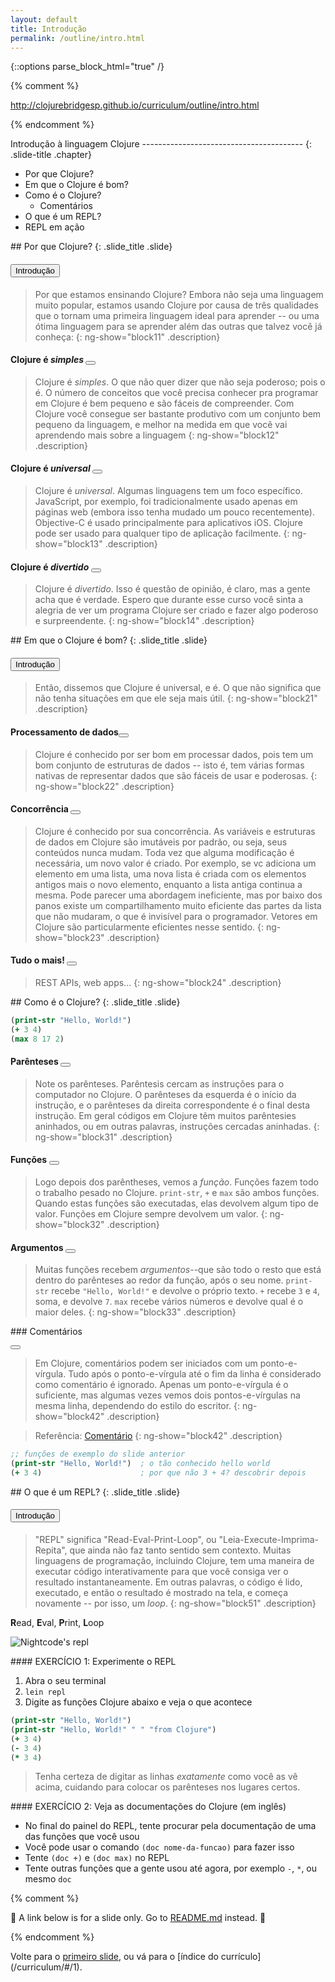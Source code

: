 ```yaml
---
layout: default
title: Introdução
permalink: /outline/intro.html
---
```


{::options parse_block_html="true" /}

{% comment %}

http://clojurebridgesp.github.io/curriculum/outline/intro.html

{% endcomment %}

<section>
Introdução à linguagem Clojure
----------------------------------------
{: .slide-title .chapter}

* Por que Clojure?
* Em que o Clojure é bom?
* Como é o Clojure?
    - Comentários
* O que é um REPL?
* REPL em ação
</section>

<section ng-controller="NarrativeController">
## Por que Clojure?
{: .slide_title .slide}

#### <button class="link" ng-model="block11" ng-click="block11=!block11">Introdução</button>

> Por que estamos ensinando Clojure?
> Embora não seja uma linguagem muito popular, estamos usando Clojure por causa de três qualidades
> que o tornam uma primeira linguagem ideal para aprender -- ou uma ótima linguagem para se aprender
> além das outras que talvez você já conheça:
{: ng-show="block11" .description}

#### Clojure é _simples_ <button class="link" ng-bind-html="details" ng-model="block12" ng-click="block12=!block12"></button>

> Clojure é _simples_. O que não quer dizer que não seja poderoso; pois o é. O
> número de conceitos que você precisa conhecer pra programar em Clojure é bem 
> pequeno e são fáceis de compreender. Com Clojure você consegue ser bastante
> produtivo com um conjunto bem pequeno da linguagem, e melhor na medida em que
> você vai aprendendo mais sobre a linguagem
{: ng-show="block12" .description}

#### Clojure é _universal_ <button class="link" ng-bind-html="details" ng-model="block13" ng-click="block13=!block13"></button>

> Clojure é _universal_. Algumas linguagens tem um foco específico.
> JavaScript, por exemplo, foi tradicionalmente usado apenas em páginas web
> (embora isso tenha mudado um pouco recentemente). Objective-C é usado
> principalmente para aplicativos iOS. Clojure pode ser usado para qualquer
> tipo de aplicação facilmente.
{: ng-show="block13" .description}

#### Clojure é _divertido_ <button class="link" ng-bind-html="details" ng-model="block14" ng-click="block14=!block14"></button>

> Clojure é _divertido_. Isso é questão de opinião, é claro, mas a
> gente acha que é verdade. Espero que durante esse curso você sinta
> a alegria de ver um programa Clojure ser criado e fazer algo poderoso
> e surpreendente.
{: ng-show="block14" .description}
</section>

<section ng-controller="NarrativeController">
## Em que o Clojure é bom?
{: .slide_title .slide}

#### <button class="link" ng-model="block21" ng-click="block21=!block21">Introdução</button>

> Então, dissemos que Clojure é universal, e é. O que não significa que
> não tenha situações em que ele seja mais útil.
{: ng-show="block21" .description}

#### Processamento de dados<button class="link" ng-bind-html="details" ng-model="block22" ng-click="block22=!block22"></button>

> Clojure é conhecido por ser bom em processar dados, pois tem um bom 
> conjunto de estruturas de dados -- isto é, tem várias formas nativas
> de representar dados que são fáceis de usar e poderosas.
{: ng-show="block22" .description}

#### Concorrência <button class="link" ng-bind-html="details" ng-model="block23" ng-click="block23=!block23"></button>

> Clojure é conhecido por sua concorrência.
> As variáveis e estruturas de dados em Clojure são imutáveis por padrão, ou seja, seus conteúdos nunca mudam.
> Toda vez que alguma modificação é necessária, um novo valor é criado. Por exemplo, se vc adiciona um elemento
> em uma lista, uma nova lista é criada com os elementos antigos mais o novo elemento, enquanto a lista antiga 
> continua a mesma. Pode parecer uma abordagem ineficiente, mas por baixo dos panos existe um compartilhamento 
> muito eficiente das partes da lista que não mudaram, o que é invisível para o programador. Vetores em Clojure
> são particularmente eficientes nesse sentido.
{: ng-show="block23" .description}

#### Tudo o mais! <button class="link" ng-bind-html="details" ng-model="block24" ng-click="block24=!block24"></button>

> REST APIs, web apps...
{: ng-show="block24" .description}
</section>

<section ng-controller="NarrativeController">
## Como é o Clojure?
{: .slide_title .slide}

```clojure
(print-str "Hello, World!")
(+ 3 4)
(max 8 17 2)
```

#### Parênteses <button class="link" ng-bind-html="details" ng-model="block31" ng-click="block31=!block31"></button>

> Note os parênteses. Parêntesis cercam as instruções para o computador no Clojure.
> O parênteses da esquerda é o início da instrução, e o parênteses da direita correspondente
> é o final desta instrução. Em geral códigos em Clojure têm muitos parêntesies aninhados, ou 
> em outras palavras, instruções cercadas aninhadas.
{: ng-show="block31" .description}

#### Funções <button class="link" ng-bind-html="details" ng-model="block32" ng-click="block32=!block32"></button>

> Logo depois dos parêntheses, vemos a _função_.
> Funções fazem todo o trabalho pesado no Clojure.
> `print-str`, `+` e `max` são ambos funções.
> Quando estas funções são executadas, elas devolvem algum tipo de valor.
> Funções em Clojure sempre devolvem um valor.
{: ng-show="block32" .description}

#### Argumentos <button class="link" ng-bind-html="details" ng-model="block33" ng-click="block33=!block33"></button>

> Muitas funções recebem _argumentos_--que são todo o resto que está dentro
> do parênteses ao redor da função, após o seu nome. 
> `print-str` recebe `"Hello, World!"` e devolve o próprio texto.
> `+` recebe `3` e `4`, soma, e devolve `7`.
> `max` recebe vários números e devolve qual é o maior deles.
{: ng-show="block33" .description}
</section>

<section ng-controller="NarrativeController">
### Comentários

<button class="link" ng-bind-html="details" ng-model="block42" ng-click="block42=!block42"></button>

> Em Clojure, comentários podem ser iniciados com um ponto-e-vírgula. Tudo
> após o ponto-e-vírgula até o fim da linha é considerado como comentário
> é ignorado. Apenas um ponto-e-vírgula é o suficiente, mas algumas vezes
> vemos dois pontos-e-vírgulas na mesma linha, dependendo do estilo do escritor.
{: ng-show="block42" .description}

> Referência: [Comentário](http://clojurebridge.github.io/community-docs/docs/clojure/comment/)
{: ng-show="block42" .description}

```clojure
;; funções de exemplo do slide anterior
(print-str "Hello, World!")  ; o tão conhecido hello world
(+ 3 4)                      ; por que não 3 + 4? descobrir depois
```
</section>

<section>
## O que é um REPL?
{: .slide_title .slide}

#### <button class="link" ng-model="block51" ng-click="block51=!block51">Introdução</button>

> "REPL" significa "Read-Eval-Print-Loop", ou "Leia-Execute-Imprima-Repita",
> que ainda não faz tanto sentido sem contexto. Muitas linguagens de programação,
> incluindo Clojure, tem uma maneira de executar código interativamente para que
> você consiga ver o resultado instantaneamente. Em outras palavras, o código é lido,
> executado, e então o resultado é mostrado na tela, e começa novamente -- por isso, um _loop_.
{: ng-show="block51" .description}

**R**ead, **E**val, **P**rint, **L**oop

![Nightcode's repl](img/repl.png)

</section>

<section>
#### EXERCÍCIO 1: Experimente o REPL

1. Abra o seu terminal
2. `lein repl`
3. Digite as funções Clojure abaixo e veja o que acontece

```clojure
(print-str "Hello, World!")
(print-str "Hello, World!" " " "from Clojure")
(+ 3 4)
(- 3 4)
(* 3 4)
```

> Tenha certeza de digitar as linhas <em>exatamente</em> como você as vê acima,
> cuidando para colocar os parênteses nos lugares certos.
</section>

<section>
#### EXERCÍCIO 2: Veja as documentações do Clojure (em inglês)

* No final do painel do REPL, tente procurar pela documentação de uma das funções que você usou
* Você pode usar o comando `(doc nome-da-funcao)` para fazer isso
* Tente `(doc +)` e `(doc max)` no REPL
* Tente outras funções que a gente usou até agora, por exemplo `-`, `*`, ou mesmo `doc`
</section>

{% comment %}

:star2: A link below is for a slide only. Go to [README.md](../README.md)
instead. :star2:

{% endcomment %}

<section>
Volte para o <a href="javascript:;" onClick="Reveal.slide(1);">primeiro slide</a>,
ou vá para o [índice do currículo](/curriculum/#/1).
</section>
